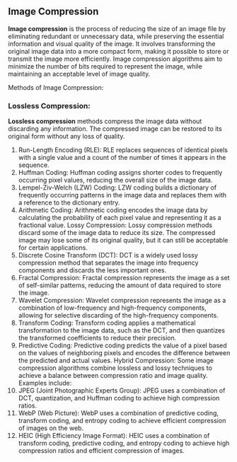 ## Image Compression
**Image compression** is the process of reducing the size of an image file by eliminating redundant or unnecessary data, while preserving the essential information and visual quality of the image. It involves transforming the original image data into a more compact form, making it possible to store or transmit the image more efficiently. Image compression algorithms aim to minimize the number of bits required to represent the image, while maintaining an acceptable level of image quality.

Methods of Image Compression:
### Lossless Compression:
**Lossless compression** methods compress the image data without discarding any information. The compressed image can be restored to its original form without any loss of quality.
1. Run-Length Encoding (RLE): RLE replaces sequences of identical pixels with a single value and a count of the number of times it appears in the sequence.
2. Huffman Coding: Huffman coding assigns shorter codes to frequently occurring pixel values, reducing the overall size of the image data.
3. Lempel-Ziv-Welch (LZW) Coding: LZW coding builds a dictionary of frequently occurring patterns in the image data and replaces them with a reference to the dictionary entry.
4. Arithmetic Coding: Arithmetic coding encodes the image data by calculating the probability of each pixel value and representing it as a fractional value.
Lossy Compression:
Lossy compression methods discard some of the image data to reduce its size. The compressed image may lose some of its original quality, but it can still be acceptable for certain applications.
1. Discrete Cosine Transform (DCT): DCT is a widely used lossy compression method that separates the image into frequency components and discards the less important ones.
2. Fractal Compression: Fractal compression represents the image as a set of self-similar patterns, reducing the amount of data required to store the image.
3. Wavelet Compression: Wavelet compression represents the image as a combination of low-frequency and high-frequency components, allowing for selective discarding of the high-frequency components.
4. Transform Coding: Transform coding applies a mathematical transformation to the image data, such as the DCT, and then quantizes the transformed coefficients to reduce their precision.
5. Predictive Coding: Predictive coding predicts the value of a pixel based on the values of neighboring pixels and encodes the difference between the predicted and actual values.
Hybrid Compression:
Some image compression algorithms combine lossless and lossy techniques to achieve a balance between compression ratio and image quality. Examples include:
1. JPEG (Joint Photographic Experts Group): JPEG uses a combination of DCT, quantization, and Huffman coding to achieve high compression ratios.
2. WebP (Web Picture): WebP uses a combination of predictive coding, transform coding, and entropy coding to achieve efficient compression of images on the web.
3. HEIC (High Efficiency Image Format): HEIC uses a combination of transform coding, predictive coding, and entropy coding to achieve high compression ratios and efficient compression of images.

